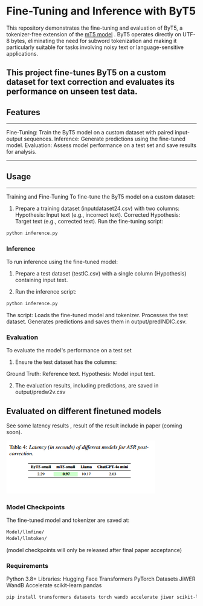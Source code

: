
# Fine-Tuning and Inference with ByT5
This repository demonstrates the fine-tuning and evaluation of ByT5, a tokenizer-free extension of the [mT5 model](https://arxiv.org/abs/2010.11934) . ByT5 operates directly on UTF-8 bytes, eliminating the need for subword tokenization and making it particularly suitable for tasks involving noisy text or language-sensitive applications.

This project fine-tunes ByT5 on a custom dataset for text correction and evaluates its performance on unseen test data.
-----------------------------------------------------------------------------------------------------------
## Features
-----------------------------------------------------------------------------------------------------------
Fine-Tuning: Train the ByT5 model on a custom dataset with paired input-output sequences.
Inference: Generate predictions using the fine-tuned model.
Evaluation: Assess model performance on a test set and save results for analysis.

-----------------------------------------------------------------------------------------------------------
## Usage
-----------------------------------------------------------------------------------------------------------
Training and Fine-Tuning
To fine-tune the ByT5 model on a custom dataset:

1. Prepare a training dataset (inputdataset24.csv) with two columns:
    Hypothesis: Input text (e.g., incorrect text).
    Corrected Hypothesis: Target text (e.g., corrected text).
   Run the fine-tuning script:
```bash
python inference.py
```


### Inference
To run inference using the fine-tuned model:

1. Prepare a test dataset (testIC.csv) with a single column (Hypothesis) containing input text.

2. Run the inference script:
```bash
python inference.py
```

The script: Loads the fine-tuned model and tokenizer. Processes the test dataset. Generates predictions and saves them in output/predINDIC.csv.

### Evaluation
To evaluate the model's performance on a test set

1. Ensure the test dataset has the columns:

Ground Truth: Reference text. Hypothesis: Model input text.

2. The evaluation results, including predictions, are saved in output/predw2v.csv

## Evaluated on different finetuned models
See some latency results , result of the result include in paper (coming soon). 

![](Components/Screenshot.png)

### Model Checkpoints
The fine-tuned model and tokenizer are saved at:
```bash
Model/llmfine/
Model/llmtoken/
```
(model checkpoints will only be released after final paper acceptance)

### Requirements
Python 3.8+ Libraries: Hugging Face Transformers PyTorch Datasets JiWER WandB Accelerate scikit-learn pandas



```bash
pip install transformers datasets torch wandb accelerate jiwer scikit-learn pandas
```
